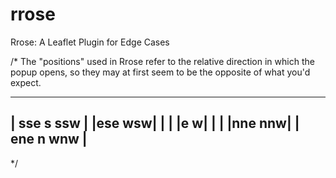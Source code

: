 rrose
=====

Rrose: A Leaflet Plugin for Edge Cases

/*
  The "positions" used in Rrose refer to the relative direction in which the popup opens, so they may at first
  seem to be the opposite of what you'd expect.

   -------------------------
  |  sse       s       ssw  |
  |ese                   wsw|
  |                         |
  |e                       w|
  |                         |
  |nne                   nnw|
  |  ene       n       wnw  |
   -------------------------
*/
